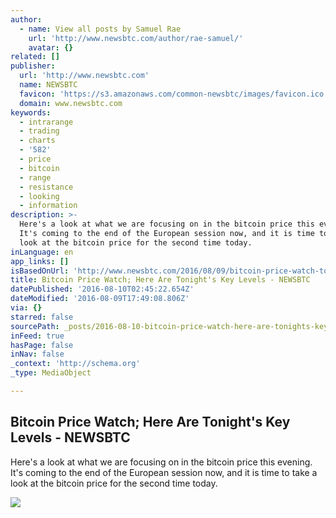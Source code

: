 ```yaml
---
author:
  - name: View all posts by Samuel Rae
    url: 'http://www.newsbtc.com/author/rae-samuel/'
    avatar: {}
related: []
publisher:
  url: 'http://www.newsbtc.com'
  name: NEWSBTC
  favicon: 'https://s3.amazonaws.com/common-newsbtc/images/favicon.ico'
  domain: www.newsbtc.com
keywords:
  - intrarange
  - trading
  - charts
  - '582'
  - price
  - bitcoin
  - range
  - resistance
  - looking
  - information
description: >-
  Here's a look at what we are focusing on in the bitcoin price this evening.
  It's coming to the end of the European session now, and it is time to take a
  look at the bitcoin price for the second time today.
inLanguage: en
app_links: []
isBasedOnUrl: 'http://www.newsbtc.com/2016/08/09/bitcoin-price-watch-tonights-key-levels-3/'
title: Bitcoin Price Watch; Here Are Tonight's Key Levels - NEWSBTC
datePublished: '2016-08-10T02:45:22.654Z'
dateModified: '2016-08-09T17:49:08.806Z'
via: {}
starred: false
sourcePath: _posts/2016-08-10-bitcoin-price-watch-here-are-tonights-key-levels-newsbtc.md
inFeed: true
hasPage: false
inNav: false
_context: 'http://schema.org'
_type: MediaObject

---
```

<article style=""><h1>Bitcoin Price Watch; Here Are Tonight's Key Levels - NEWSBTC</h1><p>Here's a look at what we are focusing on in the bitcoin price this evening. It's coming to the end of the European session now, and it is time to take a look at the bitcoin price for the second time today.</p><img src="http://s3.amazonaws.com/main-newsbtc-images/2016/08/09184217/Screen-Shot-2016-08-09-at-19.39.00.png" /></article>